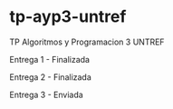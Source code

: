# tp-ayp3-untref
TP Algoritmos y Programacion 3 UNTREF

Entrega 1 - Finalizada

Entrega 2 - Finalizada

Entrega 3 - Enviada
